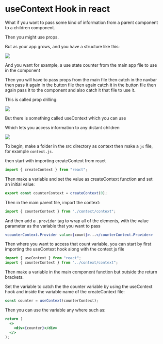 # useContext Hook in react

What if you want to pass some kind of information from a parent component to a children component.

Then you might use props.

But as your app grows, and you have a structure like this:

![](https://iili.io/JEi9cOP.png)

And you want for example, a use state counter from the main app file to use in the component

Then you will have to pass props from the main file then catch in the navbar then pass it again in the button file then again catch it in the button file then again pass it to the component and also catch it that file to use it.

This is called prop drilling:

![](https://iili.io/JEiHuIt.png)

But there is something called useContext which you can use

Which lets you access information to any distant children

![](https://iili.io/JEiHEpS.png)

To begin, make a folder in the src directory as context then make a `js` file, for example `context.js`.

then start with importing createContext from react

```js
import { createContext } from "react";
```

Then make a variable and set the value as createContext function and set an initial value:

```js
export const counterContext = createContext(0);
```

Then in the main parent file, import the context:

```js
import { counterContext } from "./context/context";
```

And then add a `.provider` tag to wrap all of the elements, with the value parameter as the variable that you want to pass

```jsx
<counterContext.Provider value={count}>...</counterContext.Provider>
```

Then where you want to access that count variable, you can start by first importing the useContext hook along with the context js file

```jsx
import { useContext } from "react";
import { counterContext } from "../context/context";
```

Then make a variable in the main component function but outside the return brackets.

Set the variable to catch the the counter variable by using the useContext hook and inside the variable name of the createContext file:

```jsx
const counter = useContext(counterContext);
```

Then you can use the variable any where such as:

```jsx
return (
  <>
    <div>{counter}</div>
  </>
);
```
